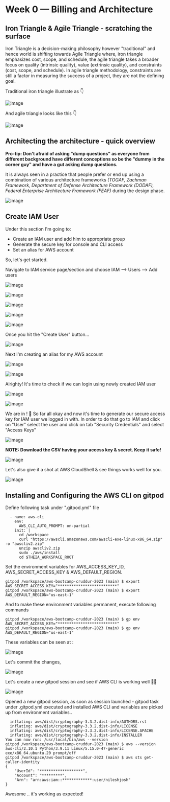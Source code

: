 # Week 0 — Billing and Architecture

## Iron Triangle & Agile Triangle - scratching the surface

Iron Triangle is a decision-making philosophy however "traditional" and hence world is shifting towards Agile Triangle where, iron triangle emphasizes cost, scope, and schedule, the agile triangle takes a broader focus on quality (intrinsic quality), value (extrinsic quality), and constraints (cost, scope, and schedule).   In agile triangle methodology, constraints are still a factor in measuring the success of a project, they are not the defining goal.

Traditional iron triangle illustrate as :point_down:

![image](https://user-images.githubusercontent.com/54937605/221245031-a1ce9761-c813-412b-9883-a98aab44c486.png)

And agile triangle looks like this :point_down:

![image](https://user-images.githubusercontent.com/54937605/221245312-46e04e4c-1850-4e2c-ab9a-140abc2b06f3.png)

## Architecting the architecture - quick overview

__Pro-tip: Don't afraid of asking "dump questions" as everyone from different background have different conceptions so be the "dummy in the corner guy" and have a gut asking dump questions.__

It is always seen in a practice that people prefer or end up using a combination of various architecture frameworks _(TOGAF, Zachman Framework, Department of Defense Architecture Framework (DODAF), Federal Enterprise Architecture Framework (FEAF)_ during the design phase. 

![image](https://user-images.githubusercontent.com/54937605/221245937-bc68234d-af29-40f8-9c0e-bd716bd584b8.png)

## Create IAM User

Under this section I'm going to: 
- Create an IAM user and add him to appropriate group 
- Generate the secure key for console and CLI access
- Set an alias for AWS account

So, let's get started.

Navigate to IAM service page/section and choose IAM --> Users --> Add users

![image](https://user-images.githubusercontent.com/54937605/221251201-50d766cf-679f-4bb2-895e-871ce0d02372.png)

![image](https://user-images.githubusercontent.com/54937605/221251423-04ea4955-120a-4341-8479-b62c591cc5d9.png)

![image](https://user-images.githubusercontent.com/54937605/221251505-9d949fd2-df49-46be-b159-e1f87dd44886.png)

![image](https://user-images.githubusercontent.com/54937605/221251661-d9f246fa-42d8-4e68-89d0-e4c782bc4482.png)

![image](https://user-images.githubusercontent.com/54937605/221251742-6b799bf1-9021-48a2-8e3b-508b6e3a1491.png)

Once you hit the "Create User" button… 

![image](https://user-images.githubusercontent.com/54937605/221251834-23163adb-5b6d-4ce8-b537-c7e82a5371d8.png)

Next I'm creating an alias for my AWS account 

![image](https://user-images.githubusercontent.com/54937605/221252077-076352f8-d3f8-4d8d-956c-ce2e8aa528ec.png)

![image](https://user-images.githubusercontent.com/54937605/221252144-97d1f002-6970-433f-9fe3-9c78d7d7f9e0.png)

Alrighty! It's time to check if we can login using newly created IAM user

![image](https://user-images.githubusercontent.com/54937605/221252353-59fad731-c4af-41f7-a8eb-8369d6653744.png)

![image](https://user-images.githubusercontent.com/54937605/221252408-f176b37e-2b5d-4e83-9de8-d1422bb41324.png)

We are in ! :fortune_cookie:  So far all okay and now it's time to generate our secure access key for IAM user we logged in with. In order to do that go to IAM and click on "User"  select the user and click on tab "Security Credentials" and select "Access Keys"

![image](https://user-images.githubusercontent.com/54937605/221253579-24cc1dbf-dd5c-4368-a0d4-3632c2dc134a.png)

__NOTE: Download the CSV having your access key & secret. Keep it safe!__

![image](https://user-images.githubusercontent.com/54937605/221253660-a38622fd-d638-4d78-875f-0f28fde19ce7.png)

Let's also give it a shot at AWS CloudShell & see things works well for you. 

![image](https://user-images.githubusercontent.com/54937605/221254091-2190a4cf-f892-4f20-8ce0-ba0552718731.png)

## Installing and Configuring the AWS CLI on gitpod

Define following task under ".gitpod.yml" file

```tasks:
  - name: aws-cli
    env:
      AWS_CLI_AUTO_PROMPT: on-partial
    init: |
      cd /workspace
      curl "https://awscli.amazonaws.com/awscli-exe-linux-x86_64.zip" -o "awscliv2.zip"
      unzip awscliv2.zip
      sudo ./aws/install
      cd $THEIA_WORKSPACE_ROOT
```

Set the environment variables for AWS_ACCESS_KEY_ID, AWS_SECRET_ACCESS_KEY & AWS_DEFAULT_REGION.

```gitpod /workspace/aws-bootcamp-cruddur-2023 (main) $ export AWS_ACCESS_KEY_ID="**********"
gitpod /workspace/aws-bootcamp-cruddur-2023 (main) $ export AWS_SECRET_ACCESS_KEY="**************************"
gitpod /workspace/aws-bootcamp-cruddur-2023 (main) $ export AWS_DEFAULT_REGION="us-east-1"
```
And to make these environment variables permanent, execute following commands

```gitpod /workspace/aws-bootcamp-cruddur-2023 (main) $ gp env AWS_ACCESS_KEY_ID="**********"
gitpod /workspace/aws-bootcamp-cruddur-2023 (main) $ gp env AWS_SECRET_ACCESS_KEY="**************************"
gitpod /workspace/aws-bootcamp-cruddur-2023 (main) $ gp env AWS_DEFAULT_REGION="us-east-1"
```

These variables can be seen at :

![image](https://user-images.githubusercontent.com/54937605/221248273-4fc8f3a9-0370-4639-8c45-8774d4fdae4c.png)

Let's commit the changes,

![image](https://user-images.githubusercontent.com/54937605/221248474-12a43f18-2c76-4571-be46-4657e752d1b6.png)

Let's create a new gitpod session and see if AWS CLI is working well :bowing_man:

![image](https://user-images.githubusercontent.com/54937605/221249119-1f87c066-f957-4e93-b55e-c8277b336db1.png)

Opened a new gitpod session, as soon as session launched - gitpod task under .gitpod.yml executed and installed AWS CLI and variables are picked up from environment variables..

```  inflating: aws/dist/cryptography-3.3.2.dist-info/top_level.txt  
  inflating: aws/dist/cryptography-3.3.2.dist-info/AUTHORS.rst  
  inflating: aws/dist/cryptography-3.3.2.dist-info/LICENSE  
  inflating: aws/dist/cryptography-3.3.2.dist-info/LICENSE.APACHE  
  inflating: aws/dist/cryptography-3.3.2.dist-info/INSTALLER  
You can now run: /usr/local/bin/aws --version
gitpod /workspace/aws-bootcamp-cruddur-2023 (main) $ aws --version
aws-cli/2.10.1 Python/3.9.11 Linux/5.15.0-47-generic exe/x86_64.ubuntu.20 prompt/off
gitpod /workspace/aws-bootcamp-cruddur-2023 (main) $ aws sts get-caller-identity
{
    "UserId": "*******************",
    "Account": "*********",
    "Arn": "arn:aws:iam::*************:user/nileshjosh"
}
```

Awesome .. it's working as expected! 